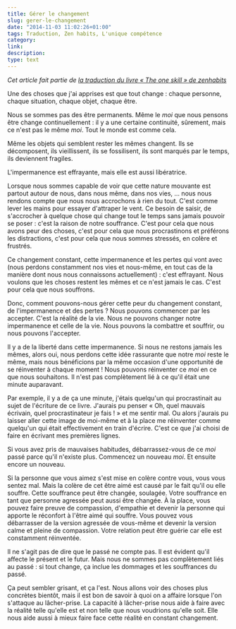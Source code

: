 ```yaml
---
title: Gérer le changement
slug: gerer-le-changement
date: "2014-11-03 11:02:26+01:00"
tags: Traduction, Zen habits, L'unique compétence
category: 
link: 
description: 
type: text
---
```


_Cet article fait partie de [la traduction du livre « The one skill » de zenhabits](/blog/traduction-du-livre-the-one-skill-de-zenhabits/)_

Une des choses que j'ai apprises est que tout change : chaque personne, chaque situation, chaque objet, chaque être.

Nous se sommes pas des être permanents. Même le _moi_ que nous pensons être change continuellement : il y a une certaine continuité, sûrement, mais ce n'est pas le même _moi_. Tout le monde est comme cela.
<!-- TEASER_END -->
Même les objets qui semblent rester les mêmes changent. Ils se décomposent, ils vieillissent, ils se fossilisent, ils sont marqués par le temps, ils deviennent fragiles.

L'impermanence est effrayante, mais elle est aussi libératrice.

Lorsque nous sommes capable de voir que cette nature mouvante est partout autour de nous, dans nous même, dans nos vies, … nous nous rendons compte que nous nous accrochons à rien du tout. C'est comme lever les mains pour essayer d'attraper le vent. Ce besoin de saisir, de s'accrocher à quelque chose qui change tout le temps sans jamais pouvoir se poser : c'est la raison de notre souffrance. C'est pour cela que nous avons peur des choses, c'est pour cela que nous procrastinons et préférons les distractions, c'est pour cela que nous sommes stressés, en colère et frustrés.

Ce changement constant, cette impermanence et les pertes qui vont avec (nous perdons constamment nos vies et nous-même, en tout cas de la manière dont nous nous connaissons actuellement) : c'est effrayant. Nous voulons que les choses restent les mêmes et ce n'est jamais le cas. C'est pour cela que nous souffrons.

Donc, comment pouvons-nous gérer cette peur du changement constant, de l'impermanence et des pertes ? Nous pouvons commencer par les accepter. C'est la réalité de la vie. Nous ne pouvons changer notre impermanence et celle de la vie. Nous pouvons la combattre et souffrir, ou nous pouvons l'accepter.

Il y a de la liberté dans cette impermanence. Si nous ne restons jamais les mêmes, alors oui, nous perdons cette idée rassurante que notre _moi_ reste le même, mais nous bénéficions par la même occasion d'une opportunité de se réinventer à chaque moment ! Nous pouvons réinventer ce _moi_ en ce que nous souhaitons. Il n'est pas complètement lié à ce qu'il était une minute auparavant.

Par exemple, il y a de ça une minute, j'étais quelqu'un qui procrastinait au sujet de l'écriture de ce livre. J'aurais pu penser « Oh, quel mauvais écrivain, quel procrastinateur je fais ! » et me sentir mal. Ou alors j'aurais pu laisser aller cette image de moi-même et à la place me réinventer comme quelqu'un qui était effectivement en train d'écrire. C'est ce que j'ai choisi de faire en écrivant mes premières lignes.

Si vous avez pris de mauvaises habitudes, débarrassez-vous de ce _moi_ passé parce qu'il n'existe plus. Commencez un nouveau _moi_. Et ensuite encore un nouveau.

Si la personne que vous aimez s'est mise en colère contre vous, vous vous sentez mal. Mais la colère de cet être aimé est causé par le fait qu'il ou elle souffre. Cette souffrance peut être changée, soulagée. Votre souffrance en tant que personne agressée peut aussi être changée. À la place, vous pouvez faire preuve de compassion, d'empathie et devenir la personne qui apporte le réconfort à l'être aimé qui souffre. Vous pouvez vous débarrasser de la version agressée de vous-même et devenir la version calme et pleine de compassion. Votre relation peut être guérie car elle est constamment réinventée.

Il ne s'agit pas de dire que le passé ne compte pas. Il est évident qu'il affecte le présent et le futur. Mais nous ne sommes pas complètement liés au passé : si tout change, ça inclue les dommages et les souffrances du passé.

Ça peut sembler grisant, et ça l'est. Nous allons voir des choses plus concrètes bientôt, mais il est bon de savoir à quoi on a affaire lorsque l'on s'attaque au lâcher-prise. La capacité à lâcher-prise nous aide à faire avec la réalité telle qu'elle est et non telle que nous voudrions qu'elle soit. Elle nous aide aussi à mieux faire face cette réalité en constant changement.
